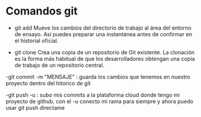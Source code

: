 # Comandos git

- git add
Mueve los cambios del directorio de trabajo al área del entorno de ensayo. Así puedes preparar una instantánea antes de confirmar en el historial oficial.

- git clone
Crea una copia de un repositorio de Git existente. La clonación es la forma más habitual de que los desarrolladores obtengan una copia de trabajo de un repositorio central.

-git commit -m "MENSAJE" : guarda los cambios que tenemos en nuestro proyecto dentro del hitorico de git 

-git push -u<rama> : subo mis commits a la plataforma cloud donde tengo mi proyecto de github, con el -u conecto mi rama para siempre y ahora puedo usar git push directame 